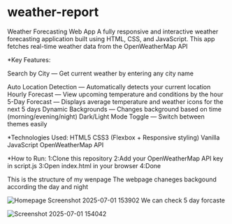 # weather-report
Weather Forecasting Web App A fully responsive and interactive weather forecasting application built using HTML, CSS, and JavaScript. This app fetches real-time weather data from the OpenWeatherMap API 

*Key Features:

Search by City — Get current weather by entering any city name

Auto Location Detection — Automatically detects your current location
Hourly Forecast — View upcoming temperature and conditions by the hour
5-Day Forecast — Displays average temperature and weather icons for the next 5 days
Dynamic Backgrounds — Changes background based on time (morning/evening/night)
Dark/Light Mode Toggle — Switch between themes easily

*Technologies Used:
HTML5
CSS3 (Flexbox + Responsive styling)
Vanilla JavaScript
OpenWeatherMap API

*How to Run:
1:Clone this repository
2:Add your OpenWeatherMap API key in script.js
3:Open index.html in your browser
4:Done

This is the structure of my wenpage
The webpage chaneges backgound according the day and night

![Homepage Screenshot 2025-07-01 153902](https://github.com/user-attachments/assets/2807f776-9add-4bd6-b53a-5d532f339cf4)
We can check 5 day forcaste 

![Screenshot 2025-07-01 154042](https://github.com/user-attachments/assets/df8edf25-e496-4956-ad4a-7d233c3e4ed5)
